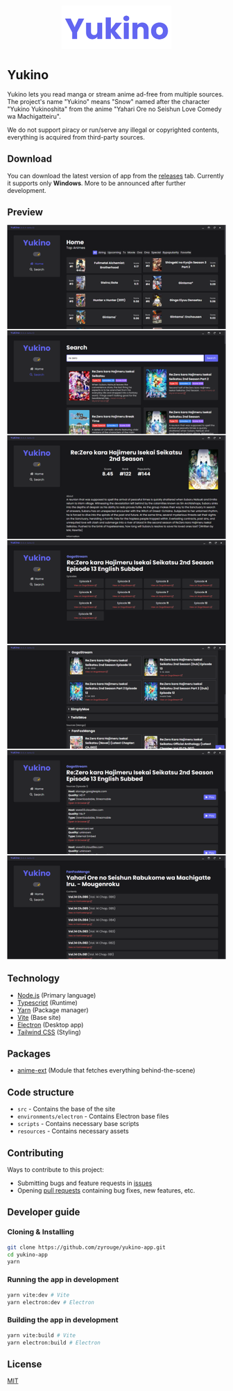 <p align="center">
    <img src="./resources/large.png" width="50%">
</p>

# Yukino

Yukino lets you read manga or stream anime ad-free from multiple sources. The project's name "Yukino" means "Snow" named after the character "Yukino Yukinoshita" from the anime "Yahari Ore no Seishun Love Comedy wa Machigatteiru".

We do not support piracy or run/serve any illegal or copyrighted contents, everything is acquired from third-party sources.

## Download

You can download the latest version of app from the [releases](https://github.com/zyrouge/yukino-app/releases) tab. Currently it supports only **Windows**. More to be announced after further development.

## Preview

![Home](./screenshots/home.png)
![Search](./screenshots/search.png)
![Anime](./screenshots/anime.png)
![Episodes](./screenshots/episodes.png)
![Sources](./screenshots/sources.png)
![Player](./screenshots/player.png)
![Manga](./screenshots/manga.png)

## Technology

-   [Node.js](https://nodejs.org) (Primary language)
-   [Typescript](https://www.typescriptlang.org/) (Runtime)
-   [Yarn](https://yarnpkg.com/) (Package manager)
-   [Vite](https://vitejs.dev) (Base site)
-   [Electron](https://electronjs.org) (Desktop app)
-   [Tailwind CSS](https://tailwindcss.com/) (Styling)

## Packages

-   [anime-ext](https://zyrouge.github.io/anime-ext) (Module that fetches everything behind-the-scene)

## Code structure

-   `src` - Contains the base of the site
-   `environments/electron` - Contains Electron base files
-   `scripts` - Contains necessary base scripts
-   `resources` - Contains necessary assets

## Contributing

Ways to contribute to this project:

-   Submitting bugs and feature requests in [issues](https://github.com/zyrouge/yukino-app/issues)
-   Opening [pull requests](https://github.com/zyrouge/yukino-app/pulls) containing bug fixes, new features, etc.

## Developer guide

### Cloning & Installing

```bash
git clone https://github.com/zyrouge/yukino-app.git
cd yukino-app
yarn
```

### Running the app in development

```bash
yarn vite:dev # Vite
yarn electron:dev # Electron
```

### Building the app in development

```bash
yarn vite:build # Vite
yarn electron:build # Electron
```

## License

[MIT](./LICENSE)
